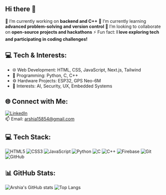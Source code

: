 ## Hi there 👋
🔭 I’m currently working on **backend and C++**
🌱 I’m currently learning **advanced problem-solving and version control**
👯 I’m looking to collaborate on **open-source projects and hackathons**
⚡ Fun fact: **I love exploring tech and participating in coding challenges!**

## 💻 Tech & Interests:
- 🌐 Web Development: HTML, CSS, JavaScript, Next.js, Tailwind
- 🧠 Programming: Python, C, C++
- ⚙️ Hardware Projects: ESP32, GPS Neo-6M
- 🧩 Interests: AI, Security, UX, Embedded Systems

## 🌐 Connect with Me:
[![LinkedIn](https://img.shields.io/badge/LinkedIn-blue?logo=linkedin)](https://www.linkedin.com/in/arshia-sharma)  
📫 Email: arshia15854@gmail.com

## 💻 Tech Stack:
![HTML5](https://img.shields.io/badge/-HTML5-E34F26?logo=html5&logoColor=white)
![CSS3](https://img.shields.io/badge/-CSS3-1572B6?logo=css3)
![JavaScript](https://img.shields.io/badge/-JavaScript-F7DF1E?logo=javascript&logoColor=black)
![Python](https://img.shields.io/badge/-Python-3776AB?logo=python)
![C](https://img.shields.io/badge/-C-A8B9CC?logo=c)
![C++](https://img.shields.io/badge/-C++-00599C?logo=c%2B%2B)
![Firebase](https://img.shields.io/badge/-Firebase-FFCA28?logo=firebase)
![Git](https://img.shields.io/badge/-Git-F05032?logo=git)
![GitHub](https://img.shields.io/badge/-GitHub-181717?logo=github)

## 📊 GitHub Stats:
![Arshia's GitHub stats](https://github-readme-stats.vercel.app/api?username=arshia1505&show_icons=true&theme=ayu-mirage)
![Top Langs](https://github-readme-stats.vercel.app/api/top-langs/?username=arshia1505&layout=compact&theme=ayu-mirage)




